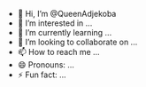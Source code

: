 - 👋 Hi, I’m @QueenAdjekoba
- 👀 I’m interested in ...
- 🌱 I’m currently learning ...
- 💞️ I’m looking to collaborate on ...
- 📫 How to reach me ...
- 😄 Pronouns: ...
- ⚡ Fun fact: ...

<!---
QueenAdjekoba/QueenAdjekoba is a ✨ special ✨ repository because its `README.md` (this file) appears on your GitHub profile.
You can click the Preview link to take a look at your changes.
--->

